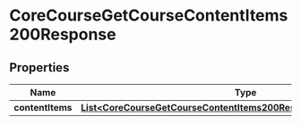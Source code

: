 

# CoreCourseGetCourseContentItems200Response


## Properties

| Name | Type | Description | Notes |
|------------ | ------------- | ------------- | -------------|
|**contentItems** | [**List&lt;CoreCourseGetCourseContentItems200ResponseContentItemsInner&gt;**](CoreCourseGetCourseContentItems200ResponseContentItemsInner.md) |  |  |



